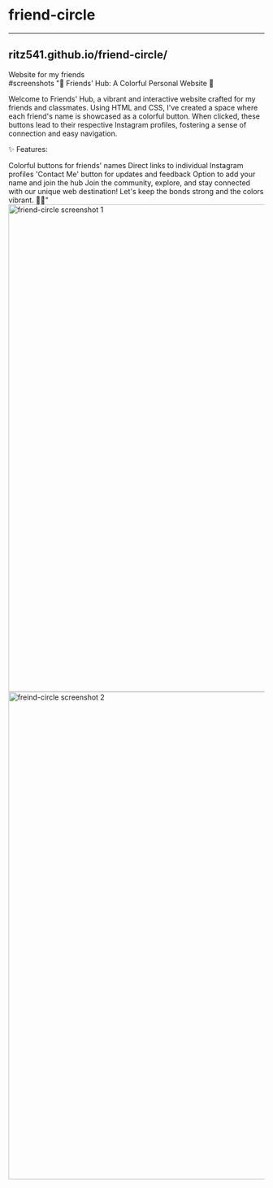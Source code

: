 # friend-circle
<hr>
<h2>ritz541.github.io/friend-circle/</h2>
Website for my friends<br>
#screenshots
"🌟 Friends' Hub: A Colorful Personal Website 🌟

Welcome to Friends' Hub, a vibrant and interactive website crafted for my friends and classmates. Using HTML and CSS, I've created a space where each friend's name is showcased as a colorful button. When clicked, these buttons lead to their respective Instagram profiles, fostering a sense of connection and easy navigation.

✨ Features:

Colorful buttons for friends' names
Direct links to individual Instagram profiles
'Contact Me' button for updates and feedback
Option to add your name and join the hub
Join the community, explore, and stay connected with our unique web destination! Let's keep the bonds strong and the colors vibrant. 🎨🚀"
<img width="960" alt="friend-circle screenshot 1" src="https://github.com/ritz541/friend-circle/assets/74438252/10153284-789d-43c2-b367-56ff6d17ab72">
<img width="960" alt="freind-circle screenshot 2" src="https://github.com/ritz541/friend-circle/assets/74438252/52b562ab-6b48-4eca-a4d3-ae2f728ad8fc">
